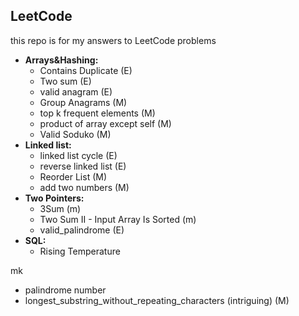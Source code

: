 ## LeetCode

this repo is for my answers to LeetCode problems 

- **Arrays&Hashing:**
  - Contains Duplicate (E)
  - Two sum (E)
  - valid anagram (E)
  - Group Anagrams (M)
  - top k frequent elements (M)
  - product of array except self (M)
  - Valid Soduko (M)
- **Linked list:**
  - linked list cycle (E)
  - reverse linked list (E)
  - Reorder List (M)
  - add two numbers (M)
- **Two Pointers:**
  - 3Sum (m)
  - Two Sum II - Input Array Is Sorted (m)
  - valid_palindrome (E)
- **SQL:**
  - Rising Temperature

mk

- palindrome number
- longest_substring_without_repeating_characters (intriguing) (M)